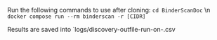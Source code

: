 Run the following commands to use after cloning:
`cd BinderScanDoc` \n
`docker compose run --rm binderscan -r [CIDR]`

Results are saved into `logs/discovery-outfile-run-on-<timestamp>.csv
